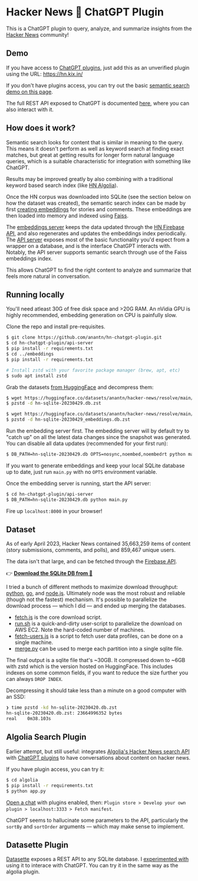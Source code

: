 # Hacker News 🤝 ChatGPT Plugin

This is a ChatGPT plugin to query, analyze, and summarize insights from the [Hacker News](https://news.ycombinator.com) community!

## Demo

If you have access to [ChatGPT plugins](https://openai.com/blog/chatgpt-plugins), just add this as an unverified plugin using the URL: https://hn.kix.in/

If you don't have plugins access, you can try out the basic [semantic search demo on this page](https://hn.kix.in/).

The full REST API exposed to ChatGPT is documented [here](https://hn.kix.in/docs), where you can also interact with it.

## How does it work?

Semantic search looks for content that is similar in meaning to the query. This means it doesn't perform as well as keyword search at finding exact matches, but great at getting results for longer form natural language queries, which is a suitable characteristic for integration with something like ChatGPT.

Results may be improved greatly by also combining with a traditional keyword based search index (like [HN Algolia](https://hn.algolia.com/)).

Once the HN corpus was downloaded into SQLite (see the section below on how the dataset was created), the semantic search index can be made by first [creating embeddings](embeddings/embed.py) for stories and comments. These embeddings are then loaded into memory and indexed using [Faiss](https://github.com/facebookresearch/faiss/).

The [embeddings server](embeddings/main.py) keeps the data updated through the [HN Firebase API](https://github.com/HackerNews/API), and also regenerates and updates the embeddings index periodically. The [API server](api-server/main.py) exposes most of the basic functionality you'd expect from a wrapper on a database, and is the interface ChatGPT interacts with. Notably, the API server supports semantic search through use of the Faiss embeddings index.

This allows ChatGPT to find the right content to analyze and summarize that feels more natural in conversation.

## Running locally

You'll need atleast 30G of free disk space and >20G RAM. An nVidia GPU is highly recommended, embedding generation on CPU is painfully slow.

Clone the repo and install pre-requisites.

```bash
$ git clone https://github.com/anantn/hn-chatgpt-plugin.git
$ cd hn-chatgpt-plugin/api-server
$ pip install -r requirements.txt
$ cd ../embeddings
$ pip install -r requirements.txt

# Install zstd with your favorite package manager (brew, apt, etc)
$ sudo apt install zstd
```

Grab the datasets [from HuggingFace](https://huggingface.co/datasets/anantn/hacker-news/tree/main) and decompress them:

```bash
$ wget https://huggingface.co/datasets/anantn/hacker-news/resolve/main/hn-sqlite-20230429.db.zst
$ pzstd -d hn-sqlite-20230429.db.zst

$ wget https://huggingface.co/datasets/anantn/hacker-news/resolve/main/hn-sqlite-20230429_embeddings.db.zst
$ pzstd -d hn-sqlite-20230429_embeddings.db.zst
```

Run the embedding server first. The embedding server will by default try to "catch up" on all the latest data changes since the snapshot was generated. You can disable all data updates (recommended for your first run):

```bash
$ DB_PATH=hn-sqlite-20230429.db OPTS=nosync,noembed,noembedrt python main.py
```

If you want to generate embeddings and keep your local SQLite database up to date, just run `main.py` with no `OPTS` environment variable.

Once the embedding server is running, start the API server:

```bash
$ cd hn-chatgpt-plugin/api-server
$ DB_PATH=hn-sqlite-20230429.db python main.py
```

Fire up `localhost:8000` in your browser!

## Dataset

As of early April 2023, Hacker News contained 35,663,259 items of content (story submissions, comments, and polls), and 859,467 unique users.

The data isn't that large, and can be fetched through the [Firebase API](https://github.com/HackerNews/API).

👉 [**Download the SQLite DB from 🤗**](https://huggingface.co/datasets/anantn/hacker-news/tree/main)

I tried a bunch of different methods to maximize download throughput: [python](hn-to-sqlite/python), [go](hn-to-sqlite/go), and [node.js](hn-to-sqlite/node). Ultimately node was the most robust and reliable (though not the fastest) mechanism. It's possible to parallelize the download process &mdash; which I did &mdash; and ended up merging the databases.

* [fetch.js](hn-to-sqlite/node/fetch.js) is the core download script.
* [run.sh](hn-to-sqlite/node/run.sh) is a quick-and-dirty user-script to parallelize the download on AWS EC2. Note the hard-coded number of machines.
* [fetch-users.js](hn-to-sqlite/node/fetch-users.js) is a script to fetch user data profiles, can be done on a single machine.
* [merge.py](hn-to-sqlite/python/merge.py) can be used to merge each partition into a single sqlite file.

The final output is a sqlite file that's ~30GB. It compressed down to ~6GB with zstd which is the version hosted on HuggingFace. This includes indexes on some common fields, if you want to reduce the size further you can always `DROP INDEX`.

Decompressing it should take less than a minute on a good computer with an SSD:

```bash
❯ time pzstd -kd hn-sqlite-20230420.db.zst
hn-sqlite-20230420.db.zst: 23664996352 bytes
real    0m38.103s
```

## Algolia Search Plugin

Earlier attempt, but still useful: integrates [Algolia's Hacker News search API](https://hn.algolia.com/api) with [ChatGPT plugins](https://openai.com/blog/chatgpt-plugins) to have conversations about content on hacker news.

If you have plugin access, you can try it:

```bash
$ cd algolia
$ pip install -r requirements.txt
$ python app.py
```

[Open a chat](https://chat.openai.com/) with plugins enabled, then: `Plugin store > Develop your own plugin > localhost:3333 > Fetch manifest`.

ChatGPT seems to hallucinate some parameters to the API, particularly the `sortBy` and `sortOrder` arguments &mdash; which may make sense to implement.

## Datasette Plugin

[Datasette](https://datasette.io/) exposes a REST API to any SQLite database. I [experimented with](datasette/) using it to interace with ChatGPT. You can try it in the same way as the algolia plugin.
